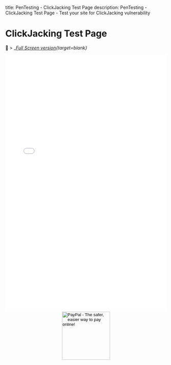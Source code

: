 title: PenTesting - ClickJacking Test Page
description: PenTesting - ClickJacking Test Page - Test your site for ClickJacking vulnerability

# ClickJacking Test Page

:blue_book: &gt; __[Full Screen version](/assets/clickjack/){target=_blank}__

<div style="overflow: hidden;">
    <iframe title="ClickJacking Test Page" src="/assets/clickjack/" scrolling="no" style="border: 0px; height: 800px; margin-top: -0px; width:100%"></iframe>
</div>

<!-- Donation Button -->
<form action="https://www.paypal.com/cgi-bin/webscr" method="post" target="_top" align="center"><input type="hidden" name="cmd" value="_s-xclick"><input type="hidden" name="hosted_button_id" value="Q94AU5RUD4X6A"><input type="image" src="https://raw.githubusercontent.com/fire1ce/3os.org/gh-pages/assets/images/beerDonation.png" width="150px" border="0" name="submit" alt="PayPal - The safer, easier way to pay online!"><img alt="" border="0" src="https://www.paypalobjects.com/en_US/i/scr/pixel.gif" width="1" height="1"></form>
<!-- Donation Button -->